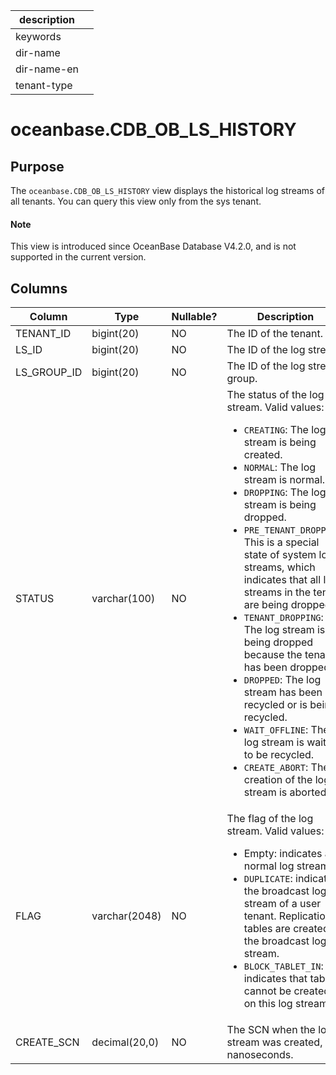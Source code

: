 
| description ||
|---|---|
| keywords ||
| dir-name ||
| dir-name-en ||
| tenant-type ||

# oceanbase.CDB_OB_LS_HISTORY

## Purpose

The `oceanbase.CDB_OB_LS_HISTORY` view displays the historical log streams of all tenants. You can query this view only from the sys tenant.

<main id="notice" type='explain'>
<h4>Note</h4>
<p>This view is introduced since OceanBase Database V4.2.0, and is not supported in the current version. </p>
</main>

## Columns

| Column | Type | Nullable? | Description |
|-------------|---------------|-------------|-------------------------------------------|
| TENANT_ID | bigint(20) | NO | The ID of the tenant. |
| LS_ID | bigint(20) | NO | The ID of the log stream. |
| LS_GROUP_ID | bigint(20) | NO | The ID of the log stream group. |
| STATUS | varchar(100) | NO | The status of the log stream. Valid values:<ul><li>`CREATING`: The log stream is being created.</li><li>`NORMAL`: The log stream is normal.</li><li>`DROPPING`: The log stream is being dropped.</li><li>`PRE_TENANT_DROPPING`: This is a special state of system log streams, which indicates that all log streams in the tenant are being dropped.</li><li>`TENANT_DROPPING`: The log stream is being dropped because the tenant has been dropped.</li><li>`DROPPED`: The log stream has been recycled or is being recycled. </li><li>`WAIT_OFFLINE`: The log stream is waiting to be recycled.</li><li>`CREATE_ABORT`: The creation of the log stream is aborted.</li></ul> |
| FLAG | varchar(2048) | NO | The flag of the log stream. Valid values:<ul><li>Empty: indicates a normal log stream.</li><li> `DUPLICATE`: indicates the broadcast log stream of a user tenant. Replication tables are created on the broadcast log stream. </li><li>`BLOCK_TABLET_IN`: indicates that tablets cannot be created on this log stream.</li></ul> |
| CREATE_SCN | decimal(20,0) | NO | The SCN when the log stream was created, in nanoseconds. |

